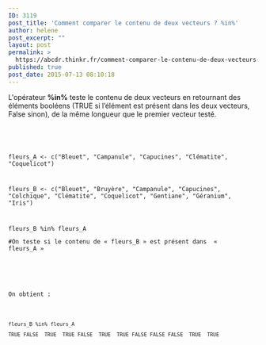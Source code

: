 ```yaml
---
ID: 3119
post_title: 'Comment comparer le contenu de deux vecteurs ? %in%'
author: helene
post_excerpt: ""
layout: post
permalink: >
  https://abcdr.thinkr.fr/comment-comparer-le-contenu-de-deux-vecteurs-in/
published: true
post_date: 2015-07-13 08:10:18
---
```

<p>L'opérateur <b>%in%</b> teste le contenu de deux vecteurs en retournant des éléments booléens (TRUE si l’élément est présent dans les deux vecteurs, False sinon), de la même longueur que le premier vecteur testé.</p><p> </p> <pre><code><br /><p></p><p></p><p>fleurs_A &lt;- c("Bleuet", "Campanule", "Capucines", "Clématite", "Coquelicot")</p><p> </p><p>fleurs_B &lt;- c("Bleuet", "Bruyère", "Campanule", "Capucines", "Colchique", "Clématite", "Coquelicot", "Gentiane", "Géranium", "Iris")</p><p> </p><p>fleurs_B %in% fleurs_A</p><p>#On teste si le contenu de « fleurs_B » est présent dans  «  fleurs_A »</p><p></pre>   </p><p> </p><p>On obtient :</p><p> <pre><code></p><p>fleurs_B %in% fleurs_A</p><p>TRUE FALSE  TRUE  TRUE FALSE  TRUE  TRUE FALSE FALSE FALSE  TRUE  TRUE<br /> </pre>   </p>